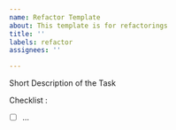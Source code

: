```yaml
---
name: Refactor Template
about: This template is for refactorings
title: ''
labels: refactor
assignees: ''

---
```


Short Description of the Task

Checklist :

- [ ] ...
